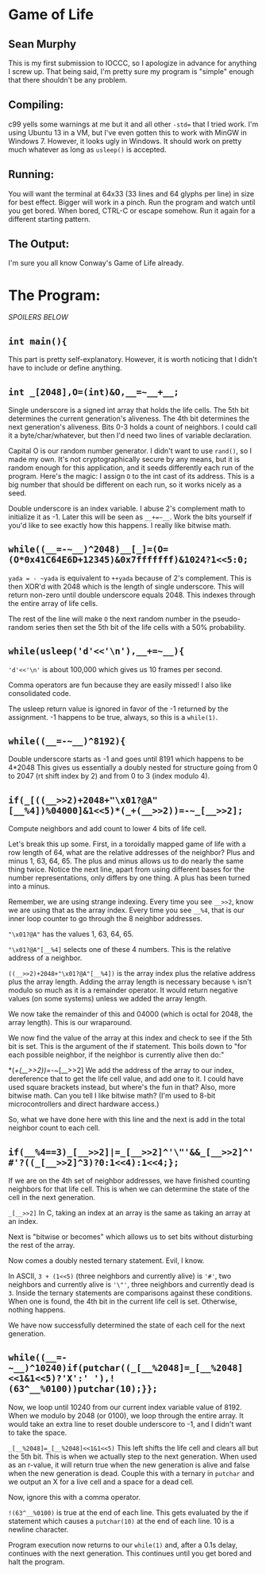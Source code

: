 Game of Life
============
Sean Murphy
-----------
This is my first submission to IOCCC, so I apologize in advance for anything I screw up. That being said, I'm pretty sure my program is "simple" enough that there shouldn't be any problem. 

Compiling: 
----------
c99 yells some warnings at me but it and all other `-std=` that I tried work. I'm using Ubuntu 13 in a VM, but I've even gotten this to work with MinGW in Windows 7. However, it looks ugly in Windows. It should work on pretty much whatever as long as `usleep()` is accepted. 

Running: 
--------
You will want the terminal at 64x33 (33 lines and 64 glyphs per line) in size for best effect. Bigger will work in a pinch. Run the program and watch until you get bored. When bored, CTRL-C or escape somehow. Run it again for a different starting pattern.

The Output: 
-----------
I'm sure you all know Conway's Game of Life already. 

The Program: 
============
*SPOILERS BELOW*

`int main(){`
-------------
This part is pretty self-explanatory. However, it is worth noticing that I didn't have to include or define anything.


`int _[2048],O=(int)&O,__=~__+__;`
----------------------------------
Single underscore is a signed int array that holds the life cells. The 5th bit determines the current generation's aliveness. The 4th bit determines the next generation's aliveness. Bits 0-3 holds a count of neighbors. I could call it a byte/char/whatever, but then I'd need two lines of variable declaration. 

Capital O is our random number generator. I didn't want to use `rand()`, so I made my own. It's not cryptographically secure by any means, but it is random enough for this application, and it seeds differently each run of the program. Here's the magic: I assign `O` to the int cast of its address. This is a big number that should be different on each run, so it works nicely as a seed. 

Double underscore is an index variable. I abuse 2's complement math to initialize it as -1. Later this will be seen as `__+=~__`. Work the bits yourself if you'd like to see exactly how this happens. I really like bitwise math. 

`while((__=-~__)^2048)__[_]=(O=(O*0x41C64E6D+12345)&0x7fffffff)&1024?1<<5:0;`
-----------------------------------------------------------------------------
`yada = - ~yada` is equivalent to `++yada` because of 2's complement. This is then XOR'd with 2048 which is the length of single underscore. This will return non-zero until double underscore equals 2048. This indexes through the entire array of life cells. 

The rest of the line will make `O` the next random number in the pseudo-random series then set the 5th bit of the life cells with a 50% probability. 

`while(usleep('d'<<'\n'),__+=~__){`
-----------------------------------
`'d'<<'\n'` is about 100,000 which gives us 10 frames per second. 

Comma operators are fun because they are easily missed! I also like consolidated code.

The usleep return value is ignored in favor of the -1 returned by the assignment. -1 happens to be true, always, so this is a `while(1)`.


`while((__=-~__)^8192){`
------------------------
Double underscore starts as -1 and goes until 8191 which happens to be 4*2048
This gives us essentially a doubly nested for structure going from 0 to 2047 (rt shift index by 2) and from 0 to 3 (index modulo 4).

`if(_[((__>>2)+2048+"\x01?@A"[__%4])%04000]&1<<5)*(_+(__>>2))=-~_[__>>2];`
--------------------------------------------------------------------------
Compute neighbors and add count to lower 4 bits of life cell. 

Let's break this up some.
First, in a toroidally mapped game of life with a row length of 64, what are the relative addresses of the neighbor?
Plus and minus 1, 63, 64, 65. The plus and minus allows us to do nearly the same thing twice. Notice the next line, apart from using different bases for the number representations, only differs by one thing. A plus has been turned into a minus. 

Remember, we are using strange indexing. Every time you see `__>>2`, know we are using that as the array index. Every time you see `__%4`, that is our inner loop counter to go through the 8 neighbor addresses. 

`"\x01?@A"` has the values 1, 63, 64, 65. 

`"\x01?@A"[__%4]` selects one of these 4 numbers. This is the relative address of a neighbor.

`((__>>2)+2048+"\x01?@A"[__%4])` is the array index plus the relative address plus the array length. Adding the array length is necessary because `%` isn't modulo so much as it is a remainder operator. It would return negative values (on some systems) unless we added the array length. 

We now take the remainder of this and 04000 (which is octal for 2048, the array length). This is our wraparound. 

We now find the value of the array at this index and check to see if the 5th bit is set. This is the argument of the if statement. This boils down to "for each possible neighbor, if the neighbor is currently alive then do:"

*(_+(__>>2))=-~_[__>>2]
We add the address of the array to our index, dereference that to get the life cell value, and add one to it. I could have used square brackets instead, but where's the fun in that? Also, more bitwise math. Can you tell I like bitwise math? (I'm used to 8-bit microcontrollers and direct hardware access.)

So, what we have done here with this line and the next is add in the total neighbor count to each cell.

`if(__%4==3)_[__>>2]|=_[__>>2]^'\"'&&_[__>>2]^'#'?((_[__>>2]^3)?0:1<<4):1<<4;};`
--------------------------------------------------------------------------------
If we are on the 4th set of neighbor addresses, we have finished counting neighbors for that life cell. This is when we can determine the state of the cell in the next generation. 

`_[__>>2]`
In C, taking an index at an array is the same as taking an array at an index. 

Next is "bitwise or becomes" which allows us to set bits without disturbing the rest of the array.

Now comes a doubly nested ternary statement. Evil, I know. 

In ASCII, `3 + (1<<5)` (three neighbors and currently alive) is `'#'`, two neighbors and currently alive is `'\"'`, three neighbors and currently dead is `3`. Inside the ternary statements are comparisons against these conditions. When one is found, the 4th bit in the current life cell is set. Otherwise, nothing happens. 

We have now successfully determined the state of each cell for the next generation. 

`while((__=-~__)^10240)if(putchar((_[__%2048]=_[__%2048]<<1&1<<5)?'X':' '),!(63^__%0100))putchar(10);}};`
----------------------------------------------------------------------------------------------------------
Now, we loop until 10240 from our current index variable value of 8192. When we modulo by 2048 (or 0100), we loop through the entire array. It would take an extra line to reset double underscore to -1, and I didn't want to take the space. 

`_[__%2048]=_[__%2048]<<1&1<<5)`
This left shifts the life cell and clears all but the 5th bit. This is when we actually step to the next generation. When used as an r-value, it will return true when the new generation is alive and false when the new generation is dead. Couple this with a ternary in `putchar` and we output an X for a live cell and a space for a dead cell.

Now, ignore this with a comma operator. 

`!(63^__%0100)` is true at the end of each line. This gets evaluated by the if statement which causes a `putchar(10)` at the end of each line. 10 is a newline character. 

Program execution now returns to our `while(1)` and, after a 0.1s delay, continues with the next generation. This continues until you get bored and halt the program. 

